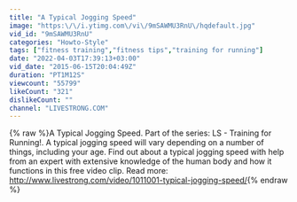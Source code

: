 ```yaml
---
title: "A Typical Jogging Speed"
image: "https:\/\/i.ytimg.com\/vi\/9mSAWMU3RnU\/hqdefault.jpg"
vid_id: "9mSAWMU3RnU"
categories: "Howto-Style"
tags: ["fitness training","fitness tips","training for running"]
date: "2022-04-03T17:39:13+03:00"
vid_date: "2015-06-15T20:04:49Z"
duration: "PT1M12S"
viewcount: "55799"
likeCount: "321"
dislikeCount: ""
channel: "LIVESTRONG.COM"
---
```

{% raw %}A Typical Jogging Speed. Part of the series: LS - Training for Running!. A typical jogging speed will vary depending on a number of things, including your age. Find out about a typical jogging speed with help from an expert with extensive knowledge of the human body and how it functions in this free video clip. Read more: <a rel="nofollow" target="blank" href="http://www.livestrong.com/video/1011001-typical-jogging-speed/">http://www.livestrong.com/video/1011001-typical-jogging-speed/</a>{% endraw %}
